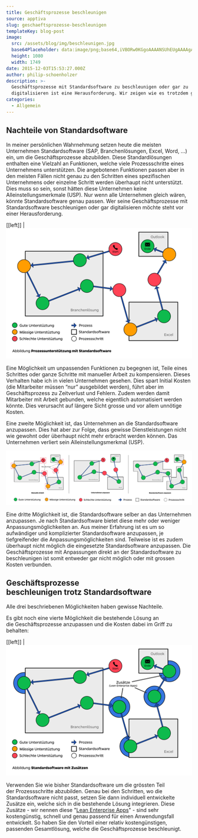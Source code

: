 ```yaml
---
title: Geschäftsprozesse beschleunigen
source: apptiva
slug: geschaeftsprozesse-beschleunigen
templateKey: blog-post
image:
  src: /assets/blog/img/beschleunigen.jpg
  base64Placeholder: data:image/png;base64,iVBORw0KGgoAAAANSUhEUgAAAAgAAAAFCAIAAAD38zoCAAAACXBIWXMAAAsTAAALEwEAmpwYAAAAiElEQVR4nAF9AIL/AFKBzovL/6Lq/6///3y2/2aX7YbE/5HU/wA/bqVclNZ+wP9zsPtmoOhmn+Vvq/Q6ZqIA/8aj/+Gz/b6c96+VxJSOi4KfdYOiW3OMAHNVRIhdPYdXLoZqO1BKJ1RDJlpNNk1HMwAnIxdGMRtaPBw8KRUWFwYBBQALGRIdHRIqzzsGP06WtAAAAABJRU5ErkJggg==
  height: 1080
  width: 1749
date: 2015-12-03T15:53:27.000Z
author: philip-schoenholzer
description: >-
  Geschäftsprozesse mit Standardsoftware zu beschleunigen oder gar zu
  digitalisieren ist eine Herausforderung. Wir zeigen wie es trotzdem geht.
categories:
  - Allgemein
---
```


<h2>Nachteile von Standardsoftware</h2>

In meiner persönlichen Wahrnehmung setzen heute die meisten Unternehmen Standardsoftware (SAP, Branchenlösungen, Excel, Word, …) ein, um die Geschäftsprozesse abzubilden. Diese Standardlösungen enthalten eine Vielzahl an Funktionen, welche viele Prozessschritte eines Unternehmens unterstützen. Die angebotenen Funktionen passen aber in den meisten Fällen nicht genau zu den Schritten eines spezifischen Unternehmens oder einzelne Schritt werden überhaupt nicht unterstützt. Dies muss so sein, sonst hätten diese Unternehmen keine Alleinstellungsmerkmale (USP). Nur wenn alle Unternehmen gleich wären, könnte Standardsoftware genau passen. Wer seine Geschäftsprozesse mit Standardsoftware beschleunigen oder gar digitalisieren möchte steht vor einer Herausforderung.

[[left]]
|![Prozessunterstützung mit Standardsoftware](img/prozessunterstuetzung-mit-standardsoftware.png)

Eine Möglichkeit um unpassenden Funktionen zu begegnen ist, Teile eines Schrittes oder ganze Schritte mit manueller Arbeit zu kompensieren. Dieses Verhalten habe ich in vielen Unternehmen gesehen. Dies spart Initial Kosten (die Mitarbeiter müssen “nur” ausgebildet werden), führt aber im Geschäftsprozess zu Zeitverlust und Fehlern. Zudem werden damit Mitarbeiter mit Arbeit gebunden, welche eigentlich automatisiert werden könnte. Dies verursacht auf längere Sicht grosse und vor allem unnötige Kosten.

Eine zweite Möglichkeit ist, das Unternehmen an die Standardsoftware anzupassen. Dies hat aber zur Folge, dass gewisse Dienstleistungen nicht wie gewohnt oder überhaupt nicht mehr erbracht werden können. Das Unternehmen verliert sein Alleinstellungsmerkmal (USP).

![Manuell Anpassen](img/manuell-anpassen.png)

Eine dritte Möglichkeit ist, die Standardsoftware selber an das Unternehmen anzupassen. Je nach Standardsoftware bietet diese mehr oder weniger Anpassungsmöglichkeiten an. Aus meiner Erfahrung ist es um so aufwändiger und komplizierter Standardsoftware anzupassen, je tiefgreifender die Anpassungsmöglichkeiten sind. Teilweise ist es zudem überhaupt nicht möglich die eingesetzte Standardsoftware anzupassen. Die Geschäftsprozesse mit Anpassungen direkt an der Standardsoftware zu beschleunigen ist somit entweder gar nicht möglich oder mit grossen Kosten verbunden.

<h2>Geschäftsprozesse beschleunigen trotz Standardsoftware</h2>

Alle drei beschriebenen Möglichkeiten haben gewisse Nachteile.

Es gibt noch eine vierte Möglichkeit die bestehende Lösung an die Geschäftsprozesse anzupassen und die Kosten dabei im Griff zu behalten:

[[left]]
|![Geschäftsprozesse mit Zusätzen beschleunigen](img/zusaetze.png)

Verwenden Sie wie bisher Standardsoftware um die grössten Teil der Prozessschritte abzubilden. Genau bei den Schritten, wo die Standardsoftware nicht passt, setzen Sie dann individuell entwickelte Zusätze ein, welche sich in die bestehende Lösung integrieren. Diese Zusätze - wir nennen diese "[Lean Enterprise Apps](http://lean-enterprise-app.com)" - sind sehr kostengünstig, schnell und genau passend für einen Anwendungsfall entwickelt. So haben Sie den Vorteil einer relativ kostengünstigen, passenden Gesamtlösung, welche die Geschäftsprozesse beschleunigt.
